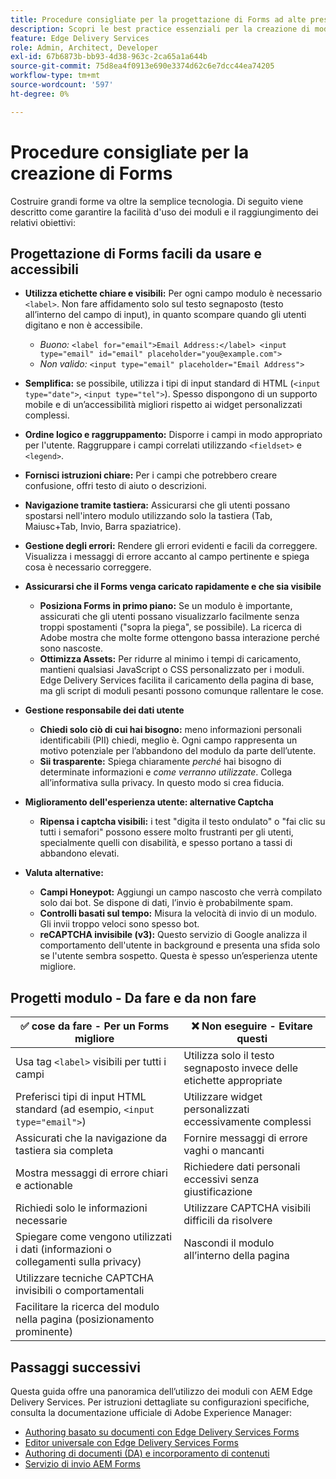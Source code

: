 ```yaml
---
title: Procedure consigliate per la progettazione di Forms ad alte prestazioni
description: Scopri le best practice essenziali per la creazione di moduli facili da usare, accessibili e dalle prestazioni elevate tramite AEM Forms. Migliora la qualità dei dati, l’esperienza utente e i tassi di successo degli invii.
feature: Edge Delivery Services
role: Admin, Architect, Developer
exl-id: 67b6873b-bb93-4d38-963c-2ca65a1a644b
source-git-commit: 75d8ea4f0913e690e3374d62c6e7dcc44ea74205
workflow-type: tm+mt
source-wordcount: '597'
ht-degree: 0%

---
```


# Procedure consigliate per la creazione di Forms

Costruire grandi forme va oltre la semplice tecnologia. Di seguito viene descritto come garantire la facilità d&#39;uso dei moduli e il raggiungimento dei relativi obiettivi:

## Progettazione di Forms facili da usare e accessibili

* **Utilizza etichette chiare e visibili:** Per ogni campo modulo è necessario `<label>`. Non fare affidamento solo sul testo segnaposto (testo all’interno del campo di input), in quanto scompare quando gli utenti digitano e non è accessibile.
   * *Buono:* `<label for="email">Email Address:</label> <input type="email" id="email" placeholder="you@example.com">`
   * *Non valido:* `<input type="email" placeholder="Email Address">`
* **Semplifica:** se possibile, utilizza i tipi di input standard di HTML (`<input type="date">`, `<input type="tel">`). Spesso dispongono di un supporto mobile e di un’accessibilità migliori rispetto ai widget personalizzati complessi.
* **Ordine logico e raggruppamento:** Disporre i campi in modo appropriato per l&#39;utente. Raggruppare i campi correlati utilizzando `<fieldset>` e `<legend>`.
* **Fornisci istruzioni chiare:** Per i campi che potrebbero creare confusione, offri testo di aiuto o descrizioni.
* **Navigazione tramite tastiera:** Assicurarsi che gli utenti possano spostarsi nell&#39;intero modulo utilizzando solo la tastiera (Tab, Maiusc+Tab, Invio, Barra spaziatrice).
* **Gestione degli errori:** Rendere gli errori evidenti e facili da correggere. Visualizza i messaggi di errore accanto al campo pertinente e spiega cosa è necessario correggere.

* **Assicurarsi che il Forms venga caricato rapidamente e che sia visibile**

   * **Posiziona Forms in primo piano:** Se un modulo è importante, assicurati che gli utenti possano visualizzarlo facilmente senza troppi spostamenti (&quot;sopra la piega&quot;, se possibile). La ricerca di Adobe mostra che molte forme ottengono bassa interazione perché sono nascoste.
   * **Ottimizza Assets:** Per ridurre al minimo i tempi di caricamento, mantieni qualsiasi JavaScript o CSS personalizzato per i moduli. Edge Delivery Services facilita il caricamento della pagina di base, ma gli script di moduli pesanti possono comunque rallentare le cose.

* **Gestione responsabile dei dati utente**
   * **Chiedi solo ciò di cui hai bisogno:** meno informazioni personali identificabili (PII) chiedi, meglio è. Ogni campo rappresenta un motivo potenziale per l’abbandono del modulo da parte dell’utente.
   * **Sii trasparente:** Spiega chiaramente *perché* hai bisogno di determinate informazioni e *come verranno utilizzate*. Collega all’informativa sulla privacy. In questo modo si crea fiducia.

* **Miglioramento dell&#39;esperienza utente: alternative Captcha**

   * **Ripensa i captcha visibili:** i test &quot;digita il testo ondulato&quot; o &quot;fai clic su tutti i semafori&quot; possono essere molto frustranti per gli utenti, specialmente quelli con disabilità, e spesso portano a tassi di abbandono elevati.

* **Valuta alternative:**
   * **Campi Honeypot:** Aggiungi un campo nascosto che verrà compilato solo dai bot. Se dispone di dati, l’invio è probabilmente spam.
   * **Controlli basati sul tempo:** Misura la velocità di invio di un modulo. Gli invii troppo veloci sono spesso bot.
   * **reCAPTCHA invisibile (v3):** Questo servizio di Google analizza il comportamento dell&#39;utente in background e presenta una sfida solo se l&#39;utente sembra sospetto. Questa è spesso un’esperienza utente migliore.

## Progetti modulo - Da fare e da non fare

| ✅ cose da fare - Per un Forms migliore | ❌ Non eseguire - Evitare questi |
|----------------------------------------------------------------------|------------------------------------------------------------------|
| Usa tag `<label>` visibili per tutti i campi | Utilizza solo il testo segnaposto invece delle etichette appropriate |
| Preferisci tipi di input HTML standard (ad esempio, `<input type="email">`) | Utilizzare widget personalizzati eccessivamente complessi |
| Assicurati che la navigazione da tastiera sia completa | Fornire messaggi di errore vaghi o mancanti |
| Mostra messaggi di errore chiari e actionable | Richiedere dati personali eccessivi senza giustificazione |
| Richiedi solo le informazioni necessarie | Utilizzare CAPTCHA visibili difficili da risolvere |
| Spiegare come vengono utilizzati i dati (informazioni o collegamenti sulla privacy) | Nascondi il modulo all’interno della pagina |
| Utilizzare tecniche CAPTCHA invisibili o comportamentali |                                                                  |
| Facilitare la ricerca del modulo nella pagina (posizionamento prominente) |                                                                  |


## Passaggi successivi

Questa guida offre una panoramica dell’utilizzo dei moduli con AEM Edge Delivery Services. Per istruzioni dettagliate su configurazioni specifiche, consulta la documentazione ufficiale di Adobe Experience Manager:

* [Authoring basato su documenti con Edge Delivery Services Forms](/help/edge/docs/forms/tutorial.md)
* [Editor universale con Edge Delivery Services Forms](/help/edge/docs/forms/universal-editor/overview-universal-editor-for-edge-delivery-services-for-forms.md)
* [Authoring di documenti (DA) e incorporamento di contenuti](https://www.aem.live/developer/da-tutorial)
* [Servizio di invio AEM Forms](/help/edge/docs/forms/configure-submission-action-for-eds-forms.md)

